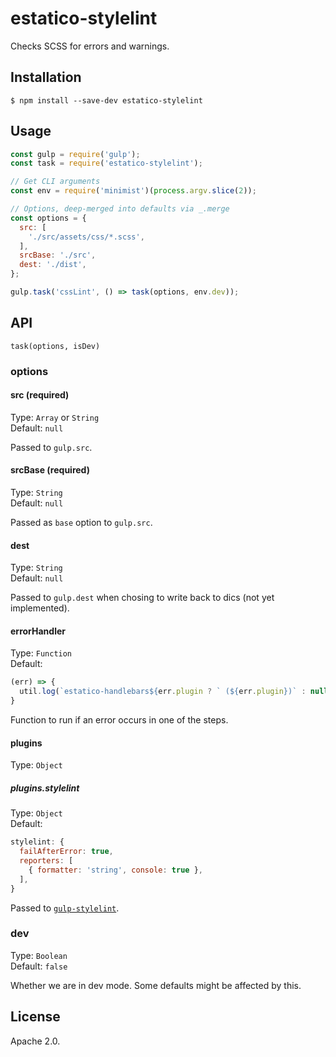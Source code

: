 # estatico-stylelint

Checks SCSS for errors and warnings.

## Installation

```
$ npm install --save-dev estatico-stylelint
```

## Usage

```js
const gulp = require('gulp');
const task = require('estatico-stylelint');

// Get CLI arguments
const env = require('minimist')(process.argv.slice(2));

// Options, deep-merged into defaults via _.merge
const options = {
  src: [
    './src/assets/css/*.scss',
  ],
  srcBase: './src',
  dest: './dist',
};

gulp.task('cssLint', () => task(options, env.dev));
```

## API

`task(options, isDev)`

### options

#### src (required)

Type: `Array` or `String`<br>
Default: `null`

Passed to `gulp.src`.

#### srcBase (required)

Type: `String`<br>
Default: `null`

Passed as `base` option to `gulp.src`.

#### dest

Type: `String`<br>
Default: `null`

Passed to `gulp.dest` when chosing to write back to dics (not yet implemented).

#### errorHandler

Type: `Function`<br>
Default:
```js
(err) => {
  util.log(`estatico-handlebars${err.plugin ? ` (${err.plugin})` : null}`, util.colors.cyan(err.fileName), util.colors.red(err.message));
}
```

Function to run if an error occurs in one of the steps.

#### plugins

Type: `Object`

##### plugins.stylelint

Type: `Object`<br>
Default:
```js
stylelint: {
  failAfterError: true,
  reporters: [
    { formatter: 'string', console: true },
  ],
}
```

Passed to [`gulp-stylelint`](https://www.npmjs.com/package/gulp-stylelint).

### dev

Type: `Boolean`<br>
Default: `false`

Whether we are in dev mode. Some defaults might be affected by this.

## License

Apache 2.0.
